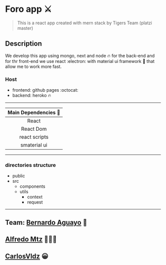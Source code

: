 # Foro app :crossed_swords: 
>This is a react app created with mern stack by Tigers Team (platzi master)
## Description
We develop this app using mongo, next and node :fire: for the back-end and for thr front-end we use react :electron: with material ui framework :file_folder: that allow me to work more fast.

### Host
- frontend: github pages :octocat:
- backend: heroko :fire: 

---
|  Main Dependencies :bust_in_silhouette: |
|:---------------------------------:|
|               React               |
|             React Dom             |
|           react scripts           |
|         smaterial ui        |


---
### directories structure
* public
* src
  * components
  * utils
    * context
    * request

---

Team:
[Bernardo Aguayo](https://github.com/BernardoAguayoOrtega) :100: 
---
[
Alfredo Mtz](https://github.com/alfredomtzg) 🕵🏾‍♂️ 
---
[CarlosVldz](https://github.com/carlosvldz) :grinning:
---
